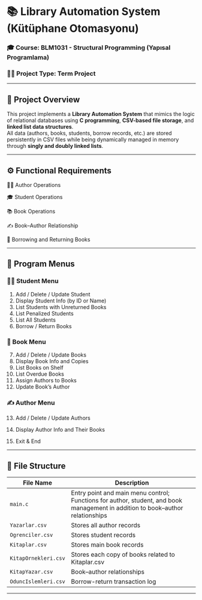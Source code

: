 # 📚 Library Automation System (Kütüphane Otomasyonu)

### 🎓 Course: BLM1031 - Structural Programming (Yapısal Programlama)
### 🧑‍💻 Project Type: Term Project

---

## 📖 Project Overview

This project implements a **Library Automation System** that mimics the logic of relational databases using **C programming**, **CSV-based file storage**, and **linked list data structures**.  
All data (authors, books, students, borrow records, etc.) are stored persistently in CSV files while being dynamically managed in memory through **singly and doubly linked lists**.

---

## ⚙️ Functional Requirements

👩‍🏫 Author Operations

🎓 Student Operations

📚 Book Operations

✍️ Book–Author Relationship

📘 Borrowing and Returning Books

---

## 🧩 Program Menus

### 🧑‍🎓 Student Menu
1. Add / Delete / Update Student  
2. Display Student Info (by ID or Name)  
3. List Students with Unreturned Books  
4. List Penalized Students  
5. List All Students  
6. Borrow / Return Books  

### 📖 Book Menu
7. Add / Delete / Update Books  
8. Display Book Info and Copies  
9. List Books on Shelf  
10. List Overdue Books  
11. Assign Authors to Books  
12. Update Book’s Author  

### ✍️ Author Menu
13. Add / Delete / Update Authors  
14. Display Author Info and Their Books

15. Exit & End

---

## 📁 File Structure

| File Name | Description |
|------------|-------------|
| `main.c` | Entry point and main menu control; Functions for author, student, and book management in addition to book–author relationships |
| `Yazarlar.csv` | Stores all author records |
| `Ogrenciler.csv` | Stores student records |
| `Kitaplar.csv` | Stores main book records |
| `KitapOrnekleri.csv` | Stores each copy of books related to Kitaplar.csv |
| `KitapYazar.csv` | Book–author relationships |
| `OduncIslemleri.csv` | Borrow-return transaction log |

---
